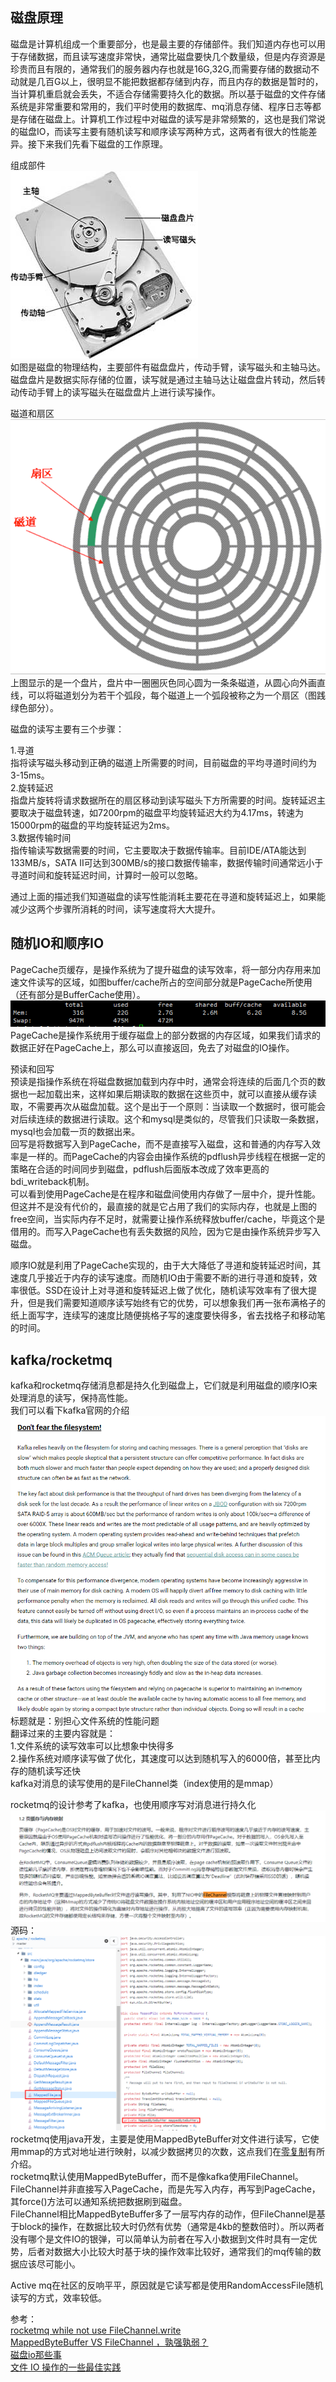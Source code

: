 ## 磁盘原理   
磁盘是计算机组成一个重要部分，也是最主要的存储部件。我们知道内存也可以用于存储数据，而且读写速度非常快，通常比磁盘要快几个数量级，但是内存资源是珍贵而且有限的，通常我们的服务器内存也就是16G,32G,而需要存储的数据动不动就是几百G以上，很明显不能把数据都存储到内存，而且内存的数据是暂时的，当计算机重启就会丢失，不适合存储需要持久化的数据。所以基于磁盘的文件存储系统是非常重要和常用的，我们平时使用的数据库、mq消息存储、程序日志等都是存储在磁盘上。计算机工作过程中对磁盘的读写是非常频繁的，这也是我们常说的磁盘IO，而读写主要有随机读写和顺序读写两种方式，这两者有很大的性能差异。接下来我们先看下磁盘的工作原理。  

组成部件  
![image](https://github.com/jmilktea/jmilktea/blob/master/linux/images/%E9%A1%BA%E5%BA%8F-4.png)  
如图是磁盘的物理结构，主要部件有磁盘盘片，传动手臂，读写磁头和主轴马达。磁盘盘片是数据实际存储的位置，读写就是通过主轴马达让磁盘盘片转动，然后转动传动手臂上的读写磁头在磁盘盘片上进行读写操作。
 
磁道和扇区  
![image](https://github.com/jmilktea/jmilktea/blob/master/linux/images/%E9%A1%BA%E5%BA%8F-5.png)  
上图显示的是一个盘片，盘片中一圈圈灰色同心圆为一条条磁道，从圆心向外画直线，可以将磁道划分为若干个弧段，每个磁道上一个弧段被称之为一个扇区（图践绿色部分）。

磁盘的读写主要有三个步骤：

1.寻道  
指将读写磁头移动到正确的磁道上所需要的时间，目前磁盘的平均寻道时间约为3-15ms。  
2.旋转延迟  
指盘片旋转将请求数据所在的扇区移动到读写磁头下方所需要的时间。旋转延迟主要取决于磁盘转速，如7200rpm的磁盘平均旋转延迟大约为4.17ms，转速为15000rpm的磁盘的平均旋转延迟为2ms。  
3.数据传输时间  
指传输读写数据需要的时间，它主要取决于数据传输率。目前IDE/ATA能达到133MB/s，SATA II可达到300MB/s的接口数据传输率，数据传输时间通常远小于寻道时间和旋转延迟时间，计算时一般可以忽略。

通过上面的描述我们知道磁盘的读写性能消耗主要花在寻道和旋转延迟上，如果能减少这两个步骤所消耗的时间，读写速度将大大提升。

## 随机IO和顺序IO  
PageCache页缓存，是操作系统为了提升磁盘的读写效率，将一部分内存用来加速文件读写的区域，如图buffer/cache所占的空间部分就是PageCache所使用（还有部分是BufferCache使用）。  
![image](https://github.com/jmilktea/jmilktea/blob/master/linux/images/%E9%A1%BA%E5%BA%8F-1.png)  
PageCache是操作系统用于缓存磁盘上的部分数据的内存区域，如果我们请求的数据正好在PageCache上，那么可以直接返回，免去了对磁盘的IO操作。

预读和回写  
预读是指操作系统在将磁盘数据加载到内存中时，通常会将连续的后面几个页的数据也一起加载出来，这样如果后期读取的数据在这些页中，就可以直接从缓存读取，不需要再次从磁盘加载。这个是出于一个原则：当读取一个数据时，很可能会对后续连续的数据进行读取。这个和mysql是类似的，尽管我们只读取一条数据，mysql也会加载一页的数据出来。  
回写是将数据写入到PageCache，而不是直接写入磁盘，这和普通的内存写入效率是一样的。而PageCache的内容会由操作系统的pdflush异步线程在根据一定的策略在合适的时间同步到磁盘，pdflush后面版本改成了效率更高的bdi_writeback机制。  
可以看到使用PageCache是在程序和磁盘间使用内存做了一层中介，提升性能。但这并不是没有代价的，最直接的就是它占用了我们的实际内存，也就是上图的free空间，当实际内存不足时，就需要让操作系统释放buffer/cache，毕竟这个是借用的。而写入PageCache也有丢失数据的风险，因为它是由操作系统异步写入磁盘。  

顺序IO就是利用了PageCache实现的，由于大大降低了寻道和旋转延迟时间，其速度几乎接近于内存的读写速度。而随机IO由于需要不断的进行寻道和旋转，效率很低。SSD在设计上对寻道和旋转延迟上做了优化，随机读写效率有了很大提升，但是我们需要知道顺序读写始终有它的优势，可以想象我们再一张布满格子的纸上面写字，连续写的速度比随便挑格子写的速度要快得多，省去找格子和移动笔的时间。  

## kafka/rocketmq
kafka和rocketmq存储消息都是持久化到磁盘上，它们就是利用磁盘的顺序IO来处理消息的读写，保持高性能。  
我们可以看下kafka官网的介绍  
![image](https://github.com/jmilktea/jmilktea/blob/master/linux/images/%E9%A1%BA%E5%BA%8F-2.png)  
标题就是：别担心文件系统的性能问题  
翻译过来的主要内容就是：  
1.文件系统的读写效率可以比想象中快得多  
2.操作系统对顺序读写做了优化，其速度可以达到随机写入的6000倍，甚至比内存的随机读写还快  
kafka对消息的读写使用的是FileChannel类（index使用的是mmap）

rocketmq的设计参考了kafka，也使用顺序写对消息进行持久化  
![image](https://github.com/jmilktea/jmilktea/blob/master/linux/images/%E9%A1%BA%E5%BA%8F-6.png)  
源码：  
![image](https://github.com/jmilktea/jmilktea/blob/master/linux/images/%E9%A1%BA%E5%BA%8F-3.png)  
rocketmq使用java开发，主要是使用MappedByteBuffer对文件进行读写，它使用mmap的方式对地址进行映射，以减少数据拷贝的次数，这点我们在[零复制]()有所介绍。  
rocketmq默认使用MappedByteBuffer，而不是像kafka使用FileChannel。FileChannel并非直接写入PageCache，而是先写入内存，再写到PageCache，其force()方法可以通知系统把数据刷到磁盘。  
FileChannel相比MappedByteBuffer多了一层写内存的动作，但FileChannel是基于block的操作，在数据比较大时仍然有优势（通常是4kb的整数倍时）。所以两者没有哪个是文件IO的银弹，可以简单认为前者在写入小数据到文件时具有一定优势，后者对数据大小比较大时基于块的操作效率比较好，通常我们的mq传输的数据应该尽可能小。   

Active mq在社区的反响平平，原因就是它读写都是使用RandomAccessFile随机读写的方式，效率较低。

参考：  
[rocketmq while not use FileChannel.write](https://github.com/apache/rocketmq/issues/575)  
[MappedByteBuffer VS FileChannel ，孰强孰弱？](https://cloud.tencent.com/developer/article/1428920)   
[磁盘io那些事](https://tech.meituan.com/2017/05/19/about-desk-io.html)  
[文件 IO 操作的一些最佳实践](https://www.cnkirito.moe/file-io-best-practise/)  

